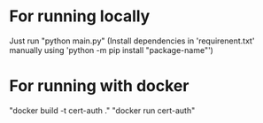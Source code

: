 # For running locally
  Just run "python main.py" (Install dependencies in 'requirenent.txt' manually using 'python -m pip install "package-name"')
# For running with docker
  "docker build -t cert-auth ."
  "docker run cert-auth"
